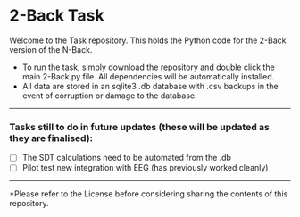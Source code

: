 # 2-Back Task
Welcome to the Task repository. This holds the Python code for the 2-Back version of the N-Back.

- To run the task, simply download the repository and double click the main 2-Back.py file. All dependencies will be automatically installed.
- All data are stored in an sqlite3 .db database with .csv backups in the event of corruption or damage to the database. 
--------------------------------------------------------------------------------------
### Tasks still to do in future updates (these will be updated as they are finalised):
- [ ] The SDT calculations need to be automated from the .db
- [ ] Pilot test new integration with EEG (has previously worked cleanly)

--------------------------------------------------------------------------------------
*Please refer to the License before considering sharing the contents of this repository. 
